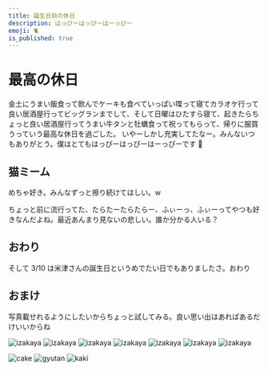```yaml
---
title: 誕生日前の休日
description: はっぴーはっぴーはーっぴー
emoji: 🐈
is_published: true
---
```


# 最高の休日

金土にうまい飯食って飲んでケーキも食べていっぱい喋って寝てカラオケ行って良い居酒屋行ってビッグランまでして、そして日曜はひたすら寝て、起きたらちょっと良い居酒屋行ってうまい牛タンと牡蠣食って祝ってもらって、帰りに服買うっていう最高な休日を過ごした。
いやーしかし充実してたなー。みんないつもありがとう。僕はとてもはっぴーはっぴーはーっぴーです 🤟

## 猫ミーム

めちゃ好き。みんなずっと擦り続けてほしい。w

ちょっと前に流行ってた、たらたーたらたらー、ふぃーっ、ふぃーってやつも好きなんだよね。最近あんまり見ないの悲しい。誰か分かる人いる？

## おわり

そして 3/10 は米津さんの誕生日というめでたい日でもありましたさ。おわり

## おまけ

写真載せれるようにしたいからちょっと試してみる。良い思い出はあればあるだけいいからね

![izakaya](https://raw.githubusercontent.com/mayone-du/blog-contents/main/images/2024-03-10/izakaya-01.jpg)
![izakaya](https://raw.githubusercontent.com/mayone-du/blog-contents/main/images/2024-03-10/izakaya-02.jpg)
![izakaya](https://raw.githubusercontent.com/mayone-du/blog-contents/main/images/2024-03-10/izakaya-03.jpg)
![izakaya](https://raw.githubusercontent.com/mayone-du/blog-contents/main/images/2024-03-10/izakaya-04.jpg)
![izakaya](https://raw.githubusercontent.com/mayone-du/blog-contents/main/images/2024-03-10/izakaya-05.jpg)
![izakaya](https://raw.githubusercontent.com/mayone-du/blog-contents/main/images/2024-03-10/izakaya-06.jpg)
![izakaya](https://raw.githubusercontent.com/mayone-du/blog-contents/main/images/2024-03-10/izakaya-07.jpg)

![cake](https://raw.githubusercontent.com/mayone-du/blog-contents/main/images/2024-03-10/cake.jpg)
![gyutan](https://raw.githubusercontent.com/mayone-du/blog-contents/main/images/2024-03-10/gyutan.jpg)
![kaki](https://raw.githubusercontent.com/mayone-du/blog-contents/main/images/2024-03-10/kaki.jpg)
